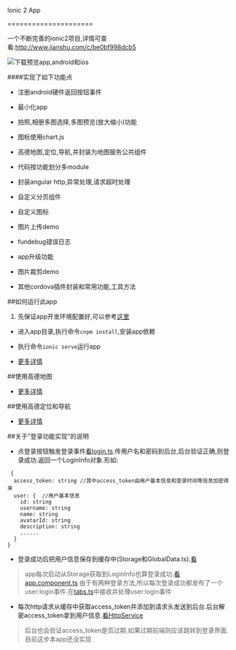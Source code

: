 Ionic 2 App

=====================

一个不断完善的ionic2项目,详情可查看:http://www.jianshu.com/c/be0bf998dcb5

![下载预览app,android和ios](http://omzo595hi.bkt.clouddn.com/download.png)

####实现了如下功能点

* 注册android硬件返回按钮事件

* 最小化app

* 拍照,相册多图选择,多图预览(放大缩小)功能

* 图标使用chart.js

* 高德地图,定位,导航,并封装为地图服务公共组件

* 代码按功能划分多module

* 封装angular http,异常处理,请求超时处理

* 自定义分页组件

* 自定义图标

* 图片上传demo

* fundebug错误日志

* app升级功能

* 图片裁剪demo

* 其他cordova插件封装和常用功能,工具方法

##如何运行此app

1.  先保证app开发环境配置好,可以参考[这里](http://www.jianshu.com/p/1f1205602ce0)

* 进入app目录,执行命令`cnpm install`,安装app依赖

* 执行命令`ionic serve`运行app

* [更多详情](http://www.jianshu.com/p/836392297eb9)

##使用高德地图

* [更多详情](http://www.jianshu.com/p/4de365c55668)

##使用高德定位和导航

* [更多详情](http://www.jianshu.com/p/85aceaee3b35)

##关于"登录功能实现"的说明

* 点登录按钮触发登录事件[看login.ts](https://github.com/yanxiaojun617/ionic2_tabs/blob/master/src/pages/login/login.ts).传用户名和密码到后台,后台验证正确,则登录成功.返回一个LoginInfo对象.形如:
```
 {
  access_token: string //其中access_token由用户基本信息和登录时间等信息加密得来
  user: {  //用户基本信息
    id: string
    username: string
    name: string
    avatarId: string
    description: string
    ......
  }
}
```

* 登录成功后把用户信息保存到缓存中(Storage和GlobalData.ts).[看](https://github.com/yanxiaojun617/ionic2_tabs/blob/master/src/pages/tabs/tabs.ts)
>app每次启动从Storage获取到LoginInfo也算登录成功.[看app.component.ts](https://github.com/yanxiaojun617/ionic2_tabs/blob/master/src/app/app.component.ts)
由于有两种登录方法,所以每次登录成功都发布了一个user:login事件.在[tabs.ts](https://github.com/yanxiaojun617/ionic2_tabs/blob/master/src/pages/tabs/tabs.ts)中接收并处理user:login事件

* 每次http请求从缓存中获取access_token并添加到请求头发送到后台.后台解密access_token拿到用户信息.[看HttpService](https://github.com/yanxiaojun617/ionic2_tabs/blob/master/src/providers/HttpService.ts)
>后台也会验证access_token是否过期.如果过期前端则应该跳转到登录界面.目前这步本app还没实现
